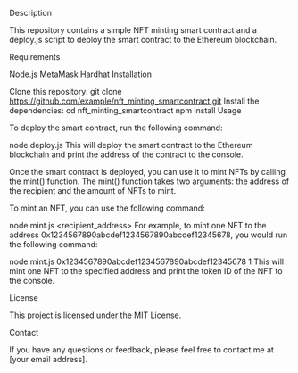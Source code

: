 Description

This repository contains a simple NFT minting smart contract and a deploy.js script to deploy the smart contract to the Ethereum blockchain.

Requirements

Node.js
MetaMask
Hardhat
Installation

Clone this repository:
git clone https://github.com/example/nft_minting_smartcontract.git
Install the dependencies:
cd nft_minting_smartcontract
npm install
Usage

To deploy the smart contract, run the following command:

node deploy.js
This will deploy the smart contract to the Ethereum blockchain and print the address of the contract to the console.

Once the smart contract is deployed, you can use it to mint NFTs by calling the mint() function. The mint() function takes two arguments: the address of the recipient and the amount of NFTs to mint.

To mint an NFT, you can use the following command:

node mint.js <recipient_address> <amount>
For example, to mint one NFT to the address 0x1234567890abcdef1234567890abcdef12345678, you would run the following command:

node mint.js 0x1234567890abcdef1234567890abcdef12345678 1
This will mint one NFT to the specified address and print the token ID of the NFT to the console.

License

This project is licensed under the MIT License.

Contact

If you have any questions or feedback, please feel free to contact me at [your email address].



